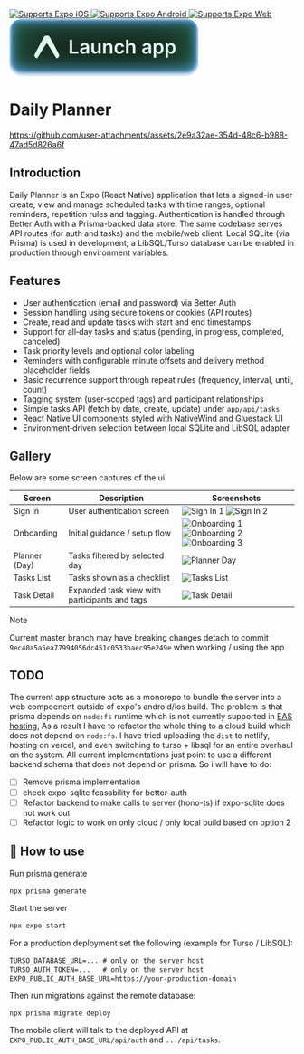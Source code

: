 <p>
  <!-- iOS -->
  <a href="https://itunes.apple.com/app/apple-store/id982107779">
    <img alt="Supports Expo iOS" longdesc="Supports Expo iOS" src="https://img.shields.io/badge/iOS-4630EB.svg?style=flat-square&logo=APPLE&labelColor=999999&logoColor=fff" />
  </a>
  <!-- Android -->
  <a href="https://play.google.com/store/apps/details?id=host.exp.exponent&referrer=blankexample">
    <img alt="Supports Expo Android" longdesc="Supports Expo Android" src="https://img.shields.io/badge/Android-4630EB.svg?style=flat-square&logo=ANDROID&labelColor=A4C639&logoColor=fff" />
  </a>
  <!-- Web -->
  <a href="https://docs.expo.dev/workflow/web/">
    <img alt="Supports Expo Web" longdesc="Supports Expo Web" src="https://img.shields.io/badge/web-4630EB.svg?style=flat-square&logo=GOOGLE-CHROME&labelColor=4285F4&logoColor=fff" />
  </a>
  <a href="https://launch.expo.dev/?github=https://github.com/greeenboi/daily-planner-app">
    <img alt="Launch with Expo" longdesc="Click to deploy this app" src="https://github.com/expo/examples/blob/master/.gh-assets/launch.svg?raw=true" />
  </a>
</p>

# Daily Planner

https://github.com/user-attachments/assets/2e9a32ae-354d-48c6-b988-47ad5d826a6f

## Introduction
Daily Planner is an Expo (React Native) application that lets a signed-in user create, view and manage scheduled tasks with time ranges, optional reminders, repetition rules and tagging. Authentication is handled through Better Auth with a Prisma-backed data store. The same codebase serves API routes (for auth and tasks) and the mobile/web client. Local SQLite (via Prisma) is used in development; a LibSQL/Turso database can be enabled in production through environment variables.

## Features
- User authentication (email and password) via Better Auth
- Session handling using secure tokens or cookies (API routes)
- Create, read and update tasks with start and end timestamps
- Support for all‑day tasks and status (pending, in progress, completed, canceled)
- Task priority levels and optional color labeling
- Reminders with configurable minute offsets and delivery method placeholder fields
- Basic recurrence support through repeat rules (frequency, interval, until, count)
- Tagging system (user‑scoped tags) and participant relationships
- Simple tasks API (fetch by date, create, update) under `app/api/tasks`
- React Native UI components styled with NativeWind and Gluestack UI
- Environment‑driven selection between local SQLite and LibSQL adapter

## Gallery
Below are some screen captures of the ui

| Screen | Description | Screenshots |
| ------ | ----------- | ----------- |
| Sign In | User authentication screen | <img src="https://github.com/user-attachments/assets/d1f03aec-2e15-4dd8-a80a-806b940e29a3" alt="Sign In 1" width="230" /> <img src="https://github.com/user-attachments/assets/48dd101b-30b8-4fd3-80a9-f7d91a6b08b7" alt="Sign In 2" width="230" /> |
| Onboarding | Initial guidance / setup flow | <img src="https://github.com/user-attachments/assets/c87f3436-884b-4e47-bd3d-c9fcdffcd88a" alt="Onboarding 1" width="230" /> <img src="https://github.com/user-attachments/assets/ba60d673-3e5f-466c-a9d8-b73c9ec75e24" alt="Onboarding 2" width="230" /> <img src="https://github.com/user-attachments/assets/557251e6-3d8c-44e8-aa78-ff18a87dd1ae" alt="Onboarding 3" width="230" /> |
| Planner (Day) | Tasks filtered by selected day | <img src="https://github.com/user-attachments/assets/cd0b4b8a-37d1-4310-97b4-23ac4f027816" alt="Planner Day" width="230" /> |
| Tasks List | Tasks shown as a checklist | <img src="https://github.com/user-attachments/assets/34425ffe-d446-4310-8340-786a713b5ebc" alt="Tasks List" width="230" /> |
| Task Detail | Expanded task view with participants and tags | <img src="https://github.com/user-attachments/assets/185490af-45d1-45b5-a32e-e921f0adf9c9" alt="Task Detail" width="230" /> |


> [!NOTE]
> Current master branch may have breaking changes detach to commit `9ec40a5a5ea77994056dc451c0533baec95e249e` when working / using the app

## TODO

The current app structure acts as a monorepo to bundle the server into a web compoenent outside of expo's android/ios build. The problem is that prisma depends on `node:fs` runtime which is not currently supported in [EAS hosting](https://docs.expo.dev/eas/hosting/reference/worker-runtime/#nodejs-compatibility), As a result I have to refactor the whole thing to a cloud build which does not depend on `node:fs`. I have tried uploading the `dist` to netlify, hosting on vercel, and even switching to turso + libsql for an entire overhaul on the system. All current implementations just point to use a different backend schema that does not depend on prisma. 
So i will have to do:
- [ ] Remove prisma implementation
- [ ] check expo-sqlite feasability for better-auth
- [ ] Refactor backend to make calls to server (hono-ts) if expo-sqlite does not work out
- [ ] Refactor logic to work on only cloud / only local build based on option 2

## 🚀 How to use

Run prisma generate

```bash
npx prisma generate
```

Start the server

```bash
npx expo start
```

For a production deployment set the following (example for Turso / LibSQL):

```
TURSO_DATABASE_URL=... # only on the server host
TURSO_AUTH_TOKEN=...   # only on the server host
EXPO_PUBLIC_AUTH_BASE_URL=https://your-production-domain
```

Then run migrations against the remote database:

```
npx prisma migrate deploy
```

The mobile client will talk to the deployed API at `EXPO_PUBLIC_AUTH_BASE_URL/api/auth` and `.../api/tasks`.


